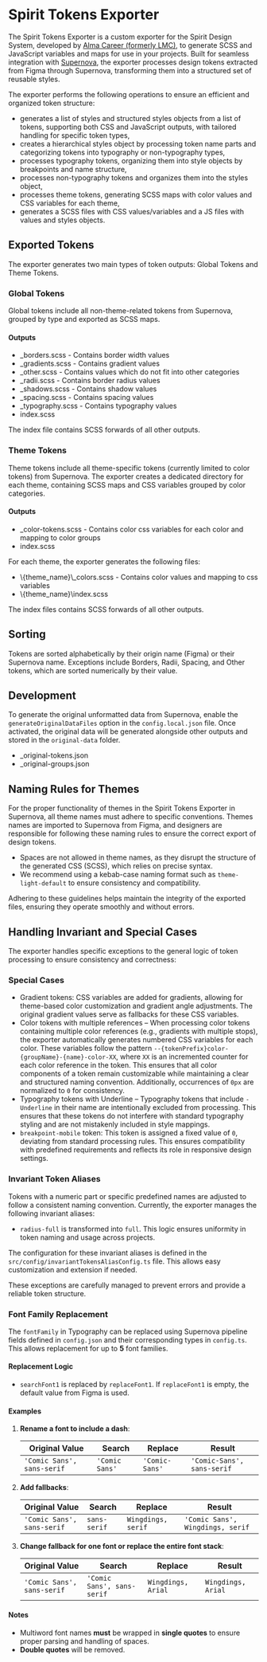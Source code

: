 # Spirit Tokens Exporter

The Spirit Tokens Exporter is a custom exporter for the Spirit Design System, developed by [Alma Career (formerly LMC)][alma-career],
to generate SCSS and JavaScript variables and maps for use in your projects.
Built for seamless integration with [Supernova][supernova-studio], the exporter processes design tokens extracted from Figma through Supernova,
transforming them into a structured set of reusable styles.

The exporter performs the following operations to ensure an efficient and organized token structure:

- generates a list of styles and structured styles objects from a list of tokens, supporting both CSS and JavaScript outputs,
  with tailored handling for specific token types,
- creates a hierarchical styles object by processing token name parts and categorizing tokens into typography or non-typography types,
- processes typography tokens, organizing them into style objects by breakpoints and name structure,
- processes non-typography tokens and organizes them into the styles object,
- processes theme tokens, generating SCSS maps with color values and CSS variables for each theme,
- generates a SCSS files with CSS values/variables and a JS files with values and styles objects.

## Exported Tokens

The exporter generates two main types of token outputs: Global Tokens and Theme Tokens.

### Global Tokens

Global tokens include all non-theme-related tokens from Supernova, grouped by type and exported as SCSS maps.

#### Outputs

- \_borders.scss - Contains border width values
- \_gradients.scss - Contains gradient values
- \_other.scss - Contains values which do not fit into other categories
- \_radii.scss - Contains border radius values
- \_shadows.scss - Contains shadow values
- \_spacing.scss - Contains spacing values
- \_typography.scss - Contains typography values
- index.scss

The index file contains SCSS forwards of all other outputs.

### Theme Tokens

Theme tokens include all theme-specific tokens (currently limited to color tokens) from Supernova.
The exporter creates a dedicated directory for each theme, containing SCSS maps and CSS variables grouped by color categories.

#### Outputs

- \_color-tokens.scss - Contains color css variables for each color and mapping to color groups
- index.scss

For each theme, the exporter generates the following files:

- \\{theme_name}\\\_colors.scss - Contains color values and mapping to css variables
- \\{theme_name}\\index.scss

The index files contains SCSS forwards of all other outputs.

## Sorting

Tokens are sorted alphabetically by their origin name (Figma) or their Supernova name.
Exceptions include Borders, Radii, Spacing, and Other tokens, which are sorted numerically by their value.

## Development

To generate the original unformatted data from Supernova, enable the `generateOriginalDataFiles` option in the `config.local.json` file.
Once activated, the original data will be generated alongside other outputs and stored in the `original-data` folder.

- \_original-tokens.json
- \_original-groups.json

## Naming Rules for Themes

For the proper functionality of themes in the Spirit Tokens Exporter in Supernova, all theme names must adhere to specific conventions.
Themes names are imported to Supernova from Figma, and designers are responsible for following these naming rules to ensure the correct
export of design tokens.

- Spaces are not allowed in theme names, as they disrupt the structure of the generated CSS (SCSS), which relies on precise syntax.
- We recommend using a kebab-case naming format such as `theme-light-default` to ensure consistency and compatibility.

Adhering to these guidelines helps maintain the integrity of the exported files, ensuring they operate smoothly and without errors.

## Handling Invariant and Special Cases

The exporter handles specific exceptions to the general logic of token processing to ensure consistency and correctness:

### Special Cases

- Gradient tokens: CSS variables are added for gradients, allowing for theme-based color customization and gradient angle adjustments. The original gradient values serve as fallbacks for these CSS variables.
- Color tokens with multiple references – When processing color tokens containing multiple color references (e.g., gradients with multiple stops), the exporter automatically generates numbered CSS variables for each color.
  These variables follow the pattern `--{tokenPrefix}color-{groupName}-{name}-color-XX`, where `XX` is an incremented counter for each color reference in the token. This ensures that all color components of a token remain
  customizable while maintaining a clear and structured naming convention. Additionally, occurrences of `0px` are normalized to `0` for consistency.
- Typography tokens with Underline – Typography tokens that include `-Underline` in their name are intentionally excluded from processing. This ensures that these tokens do not interfere with standard typography styling
  and are not mistakenly included in style mappings.
- `breakpoint-mobile` token: This token is assigned a fixed value of `0`, deviating from standard processing rules. This ensures compatibility with predefined requirements and reflects its role in responsive design settings.

### Invariant Token Aliases

Tokens with a numeric part or specific predefined names are adjusted to follow a consistent naming convention. Currently, the exporter manages the following invariant aliases:

- `radius-full` is transformed into `full`. This logic ensures uniformity in token naming and usage across projects.

The configuration for these invariant aliases is defined in the `src/config/invariantTokensAliasConfig.ts` file. This allows easy customization and extension if needed.

These exceptions are carefully managed to prevent errors and provide a reliable token structure.

### Font Family Replacement

The `fontFamily` in Typography can be replaced using Supernova pipeline fields defined in `config.json` and their corresponding types in `config.ts`.
This allows replacement for up to **5** font families.

#### Replacement Logic

- `searchFont1` is replaced by `replaceFont1`. If `replaceFont1` is empty, the default value from Figma is used.

#### Examples

1. **Rename a font to include a dash**:

   | Original Value             | Search         | Replace        | Result                     |
   | -------------------------- | -------------- | -------------- | -------------------------- |
   | `'Comic Sans', sans-serif` | `'Comic Sans'` | `'Comic-Sans'` | `'Comic-Sans', sans-serif` |

2. **Add fallbacks**:

   | Original Value             | Search       | Replace            | Result                           |
   | -------------------------- | ------------ | ------------------ | -------------------------------- |
   | `'Comic Sans', sans-serif` | `sans-serif` | `Wingdings, serif` | `'Comic Sans', Wingdings, serif` |

3. **Change fallback for one font or replace the entire font stack**:

   | Original Value             | Search                     | Replace            | Result             |
   | -------------------------- | -------------------------- | ------------------ | ------------------ |
   | `'Comic Sans', sans-serif` | `'Comic Sans', sans-serif` | `Wingdings, Arial` | `Wingdings, Arial` |

#### Notes

- Multiword font names **must** be wrapped in **single quotes** to ensure proper parsing and handling of spaces.
- **Double quotes** will be removed.

[supernova-studio]: https://github.com/Supernova-Studio
[alma-career]: https://github.com/lmc-eu
